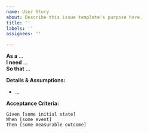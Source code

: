 ```yaml
---
name: User Story
about: Describe this issue template's purpose here.
title: ''
labels: ''
assignees: ''

---
```


**As a** ...  
**I need** ...  
**So that** ...  

**Details & Assumptions:** 
* ...

**Acceptance Criteria:**

```gherkin
Given [some initial state]
When [some event]
Then [some measurable outcome]
```
